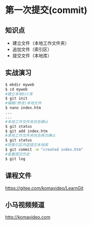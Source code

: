 第一次提交(commit)
==========

## 知识点

* 建立文件（本地工作文件夹）
* 追加文件（索引区）
* 提交文件（本地库）

## 实战演习

~~~bash
$ mkdir myweb
$ cd myweb
#建立本地Git库
$ git init
#编辑(修改)本地文件
$ nano index.htm
...
...
#本地工作文件夹状态确认
$ git status
$ git add index.htm
#本地工作文件夹状态再次确认
$ git status
#将索引区内容提交本地库
$ git commit -m "created index.htm"
#查看提交历史
$ git log
~~~

## 课程文件

https://gitee.com/komavideo/LearnGit

## 小马视频频道

http://komavideo.com

